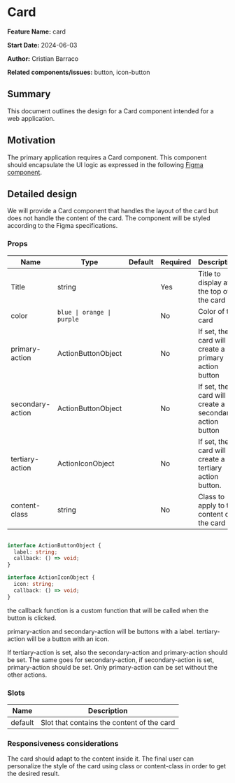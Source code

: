 # Card

**Feature Name:** card

**Start Date:** 2024-06-03

**Author:** Cristian Barraco

**Related components/issues:** button, icon-button


## Summary

This document outlines the design for a Card component intended for a web application.

## Motivation

The primary application requires a Card component. This component should encapsulate the UI logic as expressed in the following [Figma component](https://www.figma.com/design/tqDILjLuuGCXICMbLrzxB4/Design-System?node-id=1557-110906&t=rlRZpw66LG7IW7zW-0).


## Detailed design

We will provide a Card component that handles the layout of the card but does not handle the content of the card. The component will be styled according to the Figma specifications. 
### Props

| Name           | Type         | Default | Required | Description                                                   |
|----------------|--------------|---------|----------|---------------------------------------------------------------|
| Title          | string       |         | Yes      | Title to display at the top of the card                       |
| color          | `blue \| orange \| purple` |         | No       | Color of the card                               |
| primary-action | ActionButtonObject |         | No       | If set, the card will create a primary action button          |
| secondary-action | ActionButtonObject |         | No       | If set, the card will create a secondary action button        |
| tertiary-action | ActionIconObject |         | No       | If set, the card will create a tertiary action button.         |
| content-class  | string       |         | No       | Class to apply to the content of the card                      |

```typescript

interface ActionButtonObject {
  label: string;
  callback: () => void;
}

interface ActionIconObject {
  icon: string;
  callback: () => void;
}

```

the callback function is a custom function that will be called when the button is clicked. 

primary-action and secondary-action will be buttons with a label. tertiary-action will be a button with an icon. 

If tertiary-action is set, also the secondary-action and primary-action should be set. The same goes for secondary-action, if secondary-action is set, primary-action should be set. Only primary-action can be set without the other actions.

### Slots

| Name           | Description                                                               |
|----------------|---------------------------------------------------------------------------|
| default        | Slot that contains the content of the card                                |


### Responsiveness considerations
The card should adapt to the content inside it. The final user can personalize the style of the card using class or content-class in order to get the desired result.
